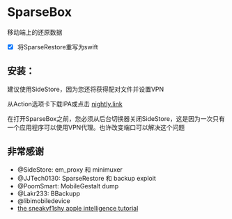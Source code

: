 # SparseBox

移动端上的还原数据

- [x] 将SparseRestore重写为swift

## 安装：
建议使用SideStore，因为您还将获得配对文件并设置VPN

从Action选项卡下载IPA或点击 [nightly.link](https://github.com/baimour/SparseBox/actions/runs/12581144082/artifacts/2378280343)

在打开SparseBox之前，您必须从后台切换器关闭SideStore，这是因为一次只有一个应用程序可以使用VPN代理。也许改变端口可以解决这个问题

## 非常感谢
- @SideStore: em_proxy 和 minimuxer
- @JJTech0130: SparseRestore 和 backup exploit
- @PoomSmart: MobileGestalt dump
- @Lakr233: BBackupp
- @libimobiledevice
- [the sneakyf1shy apple intelligence tutorial](https://gist.github.com/f1shy-dev/23b4a78dc283edd30ae2b2e6429129b5#file-best_sae_trick-md)
